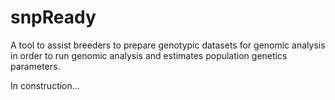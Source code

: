 # snpReady
A tool to assist breeders to prepare genotypic datasets for genomic analysis in order to run genomic analysis and estimates population genetics parameters.

In construction...
